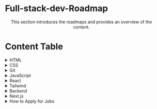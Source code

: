 # Full-stack-dev-Roadmap
<p align ="center">
This section introduces the roadmaps and provides an overview of the content.
</p>


# Content Table 

<details><summary>HTML</summary>
   <div style="padding-left: 10px;">
    - Content for HTML <br>
    - Topic 1
    </div>
</details>
<details><summary>CSS</summary>
  - Content for CSS
  </details>
<details><summary>Git</summary>
  - Content for Git
  </details>
<details><summary>JavaScript</summary>
  - Content for JavaScript
  </details>
<details><summary>React</summary>
  - Content for React
  </details>
<details><summary>Tailwind</summary>
  - Content for Tailwind
  </details>
<details><summary>Backend</summary>
  - Content for Backend
  </details>
<details><summary>Next.js</summary>
  - Content for Next.js
  </details>
<details><summary>How to Apply for Jobs</summary>
  - Content for How to Apply for Jobs
  </details>